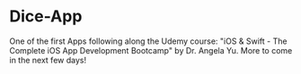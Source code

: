 # Dice-App

One of the first Apps following along the Udemy course: "iOS & Swift - The Complete iOS App Development Bootcamp" by Dr. Angela Yu. 
More to come in the next few days!  
